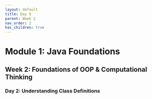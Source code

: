 ```yaml
---
layout: default
title: Day 8
parent: Week 2
nav_order: 2
has_children: true
---
```


# Module 1: Java Foundations
## Week 2: Foundations of OOP & Computational Thinking
### Day 2: Understanding Class Definitions